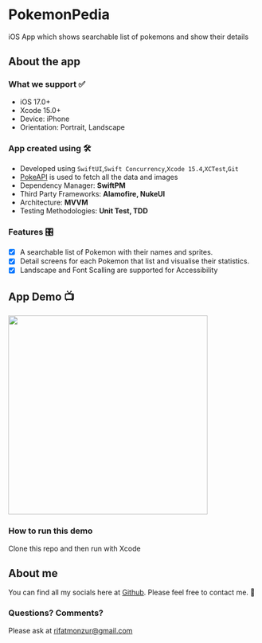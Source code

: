 # PokemonPedia
iOS App which shows searchable list of pokemons and show their details
## About the app
### What we support ✅
- iOS 17.0+
- Xcode 15.0+
- Device: iPhone
- Orientation: Portrait, Landscape 

### App created using :hammer_and_wrench:
- Developed using `SwiftUI`,`Swift Concurrency`,`Xcode 15.4`,`XCTest`,`Git`
- [PokeAPI](https://pokeapi.co) is used to fetch all the data and images
- Dependency Manager: **SwiftPM**
- Third Party Frameworks: **Alamofire, NukeUI**
- Architecture: **MVVM**
- Testing Methodologies: **Unit Test, TDD**

### Features 🎛️
- [x] A searchable list of Pokemon with their names and sprites.
- [x] Detail screens for each Pokemon that list and visualise their statistics.
- [x] Landscape and Font Scalling are supported for Accessibility

## App Demo 📺

<p align="row">
<img src= "https://github.com/rifat1234/Pokemon/blob/dev/demo_light.gif" width="400" >
</p>

### How to run this demo

Clone this repo and then run with Xcode

## About me 
You can find all my socials here at [Github](https://github.com/rifat1234). Please feel free to contact me. 🙂

### Questions? Comments?

Please ask at rifatmonzur@gmail.com
